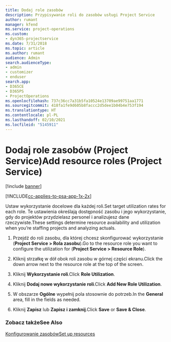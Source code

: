 ```yaml
---
title: Dodaj role zasobów
description: Przypisywanie roli do zasobów usługi Project Service
author: rumant
manager: kfend
ms.service: project-operations
ms.custom:
- dyn365-projectservice
ms.date: 7/31/2018
ms.topic: article
ms.author: rumant
audience: Admin
search.audienceType:
- admin
- customizer
- enduser
search.app:
- D365CE
- D365PS
- ProjectOperations
ms.openlocfilehash: 737c36cc7a31b5fa10524e13709ae99751aa1771
ms.sourcegitcommit: 418fa1fe9d605b8faccc2d5dee1b04b4e753f194
ms.translationtype: HT
ms.contentlocale: pl-PL
ms.lasthandoff: 02/10/2021
ms.locfileid: "5145911"
---
```

# <a name="add-resource-roles-project-service"></a><span data-ttu-id="6c478-103">Dodaj role zasobów (Project Service)</span><span class="sxs-lookup"><span data-stu-id="6c478-103">Add resource roles (Project Service)</span></span>

[!include [banner](../includes/psa-now-project-operations.md)]

[!INCLUDE[cc-applies-to-psa-app-1x-2x](../includes/cc-applies-to-psa-app-1x-2x.md)]

<span data-ttu-id="6c478-104">Ustaw wykorzystanie docelowe dla każdej roli.</span><span class="sxs-lookup"><span data-stu-id="6c478-104">Set target utilization rates for each role.</span></span> <span data-ttu-id="6c478-105">Te ustawienia określają dostępność zasobu i jego wykorzystanie, gdy do projektów przydzielasz personel i analizujesz dane rzeczywiste.</span><span class="sxs-lookup"><span data-stu-id="6c478-105">These settings determine resource availability and utilization when you’re staffing projects and analyzing actuals.</span></span>  
  
1.  <span data-ttu-id="6c478-106">Przejdź do roli zasobu, dla której chcesz skonfigurować wykorzystanie (**Project Service > Rola zasobu**).</span><span class="sxs-lookup"><span data-stu-id="6c478-106">Go to the resource role you want to configure the utilization for (**Project Service > Resource Role**).</span></span>  
  
2.  <span data-ttu-id="6c478-107">Kliknij strzałkę w dół obok roli zasobu w górnej części ekranu.</span><span class="sxs-lookup"><span data-stu-id="6c478-107">Click the down arrow next to the resource role at the top of the screen.</span></span>  
  
3.  <span data-ttu-id="6c478-108">Kliknij **Wykorzystanie roli**.</span><span class="sxs-lookup"><span data-stu-id="6c478-108">Click **Role Utilization**.</span></span>  
  
4.  <span data-ttu-id="6c478-109">Kliknij **Dodaj nowe wykorzystanie roli**.</span><span class="sxs-lookup"><span data-stu-id="6c478-109">Click **Add New Role Utilization**.</span></span>  
  
5.  <span data-ttu-id="6c478-110">W obszarze **Ogólne** wypełnij pola stosownie do potrzeb.</span><span class="sxs-lookup"><span data-stu-id="6c478-110">In the **General** area, fill in the fields as needed.</span></span>  
  
6.  <span data-ttu-id="6c478-111">Kliknij **Zapisz** lub **Zapisz i zamknij**.</span><span class="sxs-lookup"><span data-stu-id="6c478-111">Click **Save** or **Save & Close**.</span></span>  
  
### <a name="see-also"></a><span data-ttu-id="6c478-112">Zobacz także</span><span class="sxs-lookup"><span data-stu-id="6c478-112">See Also</span></span>  
 [<span data-ttu-id="6c478-113">Konfigurowanie zasobów</span><span class="sxs-lookup"><span data-stu-id="6c478-113">Set up resources</span></span>](../psa/set-up-resources.md)

